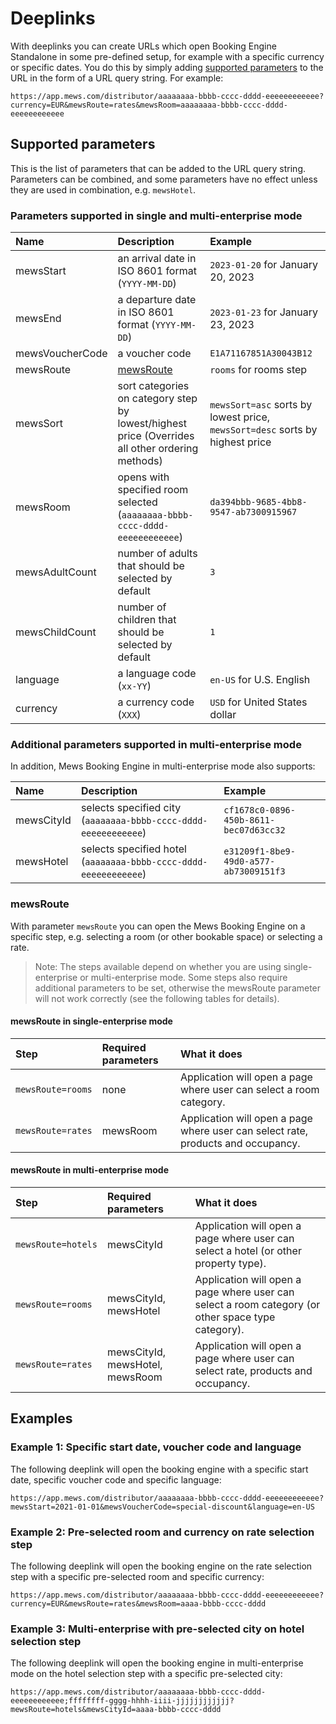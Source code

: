 # Deeplinks

With deeplinks you can create URLs which open Booking Engine Standalone in some pre-defined setup, for example with a specific currency or specific dates. 
You do this by simply adding [supported parameters](#supported-parameters) to the URL in the form of a URL query string. For example:

```text
https://app.mews.com/distributor/aaaaaaaa-bbbb-cccc-dddd-eeeeeeeeeeee?currency=EUR&mewsRoute=rates&mewsRoom=aaaaaaaa-bbbb-cccc-dddd-eeeeeeeeeeee
```

## Supported parameters 

This is the list of parameters that can be added to the URL query string. Parameters can be combined, and some parameters have no effect unless they are used in combination, e.g. `mewsHotel`.

### Parameters supported in single and multi-enterprise mode

| Name            | Description                                                                                     | Example                                                                      |
|:----------------|:------------------------------------------------------------------------------------------------|:-----------------------------------------------------------------------------|
| mewsStart       | an arrival date in ISO 8601 format \(`YYYY-MM-DD`\)                                             | `2023-01-20` for January 20, 2023                                            |
| mewsEnd         | a departure date in ISO 8601 format \(`YYYY-MM-DD`\)                                            | `2023-01-23` for January 23, 2023                                            |
| mewsVoucherCode | a voucher code                                                                                  | `E1A71167851A30043B12`                                                       |
| mewsRoute       | [mewsRoute](#mewsroute)                                                                         | `rooms` for rooms step                                                       |
| mewsSort        | sort categories on category step by lowest/highest price (Overrides all other ordering methods) | `mewsSort=asc` sorts by lowest price, `mewsSort=desc` sorts by highest price |
| mewsRoom        | opens with specified room selected \(`aaaaaaaa-bbbb-cccc-dddd-eeeeeeeeeeee`\)                   | `da394bbb-9685-4bb8-9547-ab7300915967`                                       |
| mewsAdultCount  | number of adults that should be selected by default                                             | `3`                                                                          |
| mewsChildCount  | number of children that should be selected by default                                           | `1`                                                                          |
| language        | a language code \(`xx-YY`\)                                                                     | `en-US` for U.S. English                                                     |
| currency        | a currency code \(`XXX`\)                                                                       | `USD` for United States dollar                                               |

### Additional parameters supported in multi-enterprise mode

In addition, Mews Booking Engine in multi-enterprise mode also supports:

| Name | Description | Example |
| :--- | :--- | :--- |
| mewsCityId | selects specified city \(`aaaaaaaa-bbbb-cccc-dddd-eeeeeeeeeeee`\) | `cf1678c0-0896-450b-8611-bec07d63cc32` |
| mewsHotel | selects specified hotel \(`aaaaaaaa-bbbb-cccc-dddd-eeeeeeeeeeee`\) | `e31209f1-8be9-49d0-a577-ab73009151f3` |

### mewsRoute

With parameter `mewsRoute` you can open the Mews Booking Engine on a specific step, e.g. selecting a room (or other bookable space) or selecting a rate.

> Note: The steps available depend on whether you are using single-enterprise or multi-enterprise mode.
> Some steps also require additional parameters to be set, otherwise the mewsRoute parameter will not work correctly (see the following tables for details).

#### mewsRoute in single-enterprise mode

| Step | Required parameters | What it does |
| :--- | :--- | :--- |
| `mewsRoute=rooms` | none | Application will open a page where user can select a room category. |
| `mewsRoute=rates` | mewsRoom | Application will open a page where user can select rate, products and occupancy. |

#### mewsRoute in multi-enterprise mode

| Step | Required parameters | What it does |
| :--- | :--- | :--- |
| `mewsRoute=hotels` | mewsCityId | Application will open a page where user can select a hotel (or other property type). |
| `mewsRoute=rooms` | mewsCityId, mewsHotel | Application will open a page where user can select a room category (or other space type category). |
| `mewsRoute=rates` | mewsCityId, mewsHotel, mewsRoom | Application will open a page where user can select rate, products and occupancy. |

## Examples

### Example 1: Specific start date, voucher code and language

The following deeplink will open the booking engine with a specific start date, specific voucher code and specific language:

```text
https://app.mews.com/distributor/aaaaaaaa-bbbb-cccc-dddd-eeeeeeeeeeee?mewsStart=2021-01-01&mewsVoucherCode=special-discount&language=en-US
```

### Example 2: Pre-selected room and currency on rate selection step

The following deeplink will open the booking engine on the rate selection step with a specific pre-selected room and specific currency:

```text
https://app.mews.com/distributor/aaaaaaaa-bbbb-cccc-dddd-eeeeeeeeeeee?currency=EUR&mewsRoute=rates&mewsRoom=aaaa-bbbb-cccc-dddd
```

### Example 3: Multi-enterprise with pre-selected city on hotel selection step

The following deeplink will open the booking engine in multi-enterprise mode on the hotel selection step with a specific pre-selected city:

```text
https://app.mews.com/distributor/aaaaaaaa-bbbb-cccc-dddd-eeeeeeeeeeee;ffffffff-gggg-hhhh-iiii-jjjjjjjjjjjj?mewsRoute=hotels&mewsCityId=aaaa-bbbb-cccc-dddd
```
